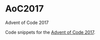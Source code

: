 # AoC2017
Advent of Code 2017

Code snippets for the [Advent of Code 2017](http://adventofcode.com/2017).

